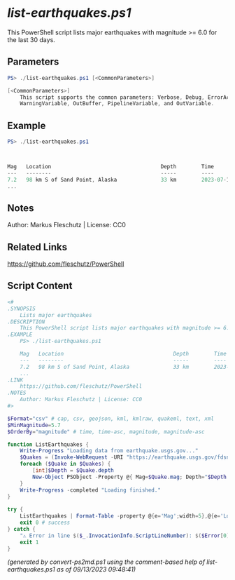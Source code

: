 *list-earthquakes.ps1*
================

This PowerShell script lists major earthquakes with magnitude >= 6.0 for the last 30 days.

Parameters
----------
```powershell
PS> ./list-earthquakes.ps1 [<CommonParameters>]

[<CommonParameters>]
    This script supports the common parameters: Verbose, Debug, ErrorAction, ErrorVariable, WarningAction, 
    WarningVariable, OutBuffer, PipelineVariable, and OutVariable.
```

Example
-------
```powershell
PS> ./list-earthquakes.ps1



Mag   Location                                   Depth        Time
---   --------                                   -----        ----
7.2   98 km S of Sand Point, Alaska              33 km        2023-07-16T06:48:22.606Z
...

```

Notes
-----
Author: Markus Fleschutz | License: CC0

Related Links
-------------
https://github.com/fleschutz/PowerShell

Script Content
--------------
```powershell
<#
.SYNOPSIS
	Lists major earthquakes
.DESCRIPTION
	This PowerShell script lists major earthquakes with magnitude >= 6.0 for the last 30 days.
.EXAMPLE
	PS> ./list-earthquakes.ps1

	Mag   Location                                   Depth        Time
	---   --------                                   -----        ----
	7.2   98 km S of Sand Point, Alaska              33 km        2023-07-16T06:48:22.606Z
	...
.LINK
	https://github.com/fleschutz/PowerShell
.NOTES
	Author: Markus Fleschutz | License: CC0
#>

$Format="csv" # cap, csv, geojson, kml, kmlraw, quakeml, text, xml
$MinMagnitude=5.7
$OrderBy="magnitude" # time, time-asc, magnitude, magnitude-asc

function ListEarthquakes { 
	Write-Progress "Loading data from earthquake.usgs.gov..."
	$Quakes = (Invoke-WebRequest -URI "https://earthquake.usgs.gov/fdsnws/event/1/query?format=$Format&minmagnitude=$MinMagnitude&orderby=$OrderBy" -userAgent "curl" -useBasicParsing).Content | ConvertFrom-CSV
	foreach ($Quake in $Quakes) {
		[int]$Depth = $Quake.depth
		New-Object PSObject -Property @{ Mag=$Quake.mag; Depth="$Depth km"; Location=$Quake.place; Time=$Quake.time }
	}
	Write-Progress -completed "Loading finished."
}
 
try {
	ListEarthquakes | Format-Table -property @{e='Mag';width=5},@{e='Location';width=42},@{e='Depth';width=12},Time 
	exit 0 # success
} catch {
	"⚠️ Error in line $($_.InvocationInfo.ScriptLineNumber): $($Error[0])"
	exit 1
}
```

*(generated by convert-ps2md.ps1 using the comment-based help of list-earthquakes.ps1 as of 09/13/2023 09:48:41)*
